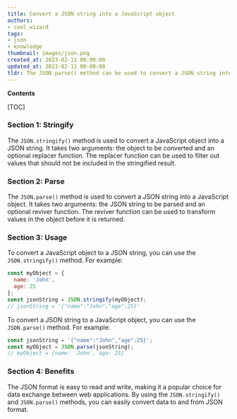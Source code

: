 ```yaml
---
title: Convert a JSON string into a JavaScript object
authors:
- cool_wizard
tags:
- json
- knowledge
thumbnail: images/json.png
created_at: 2023-02-11 00:00:00
updated_at: 2023-02-11 00:00:00
tldr: The JSON.parse() method can be used to convert a JSON string into a JavaScript object.
---
```


**Contents**

[TOC]

### Section 1: Stringify

The `JSON.stringify()` method is used to convert a JavaScript object into a JSON string. It takes two arguments: the object to be converted and an optional replacer function. The replacer function can be used to filter out values that should not be included in the stringified result.

### Section 2: Parse

The `JSON.parse()` method is used to convert a JSON string into a JavaScript object. It takes two arguments: the JSON string to be parsed and an optional reviver function. The reviver function can be used to transform values in the object before it is returned.

### Section 3: Usage

To convert a JavaScript object to a JSON string, you can use the `JSON.stringify()` method. For example:

```javascript
const myObject = {
  name: 'John',
  age: 25
};
const jsonString = JSON.stringify(myObject);
// jsonString = '{"name":"John","age":25}'
```

To convert a JSON string to a JavaScript object, you can use the `JSON.parse()` method. For example:

```javascript
const jsonString = '{"name":"John","age":25}';
const myObject = JSON.parse(jsonString);
// myObject = {name: 'John', age: 25}
```

### Section 4: Benefits

The JSON format is easy to read and write, making it a popular choice for data exchange between web applications. By using the `JSON.stringify()` and `JSON.parse()` methods, you can easily convert data to and from JSON format.
